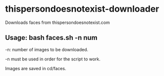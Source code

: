 # thispersondoesnotexist-downloader
Downloads faces from thispersondoesnotexist.com

Usage:
bash faces.sh -n num
-------------------------------------------------
-n: number of images to be downloaded. 

-n must be used in order for the script to work.

Images are saved in cd/faces.
